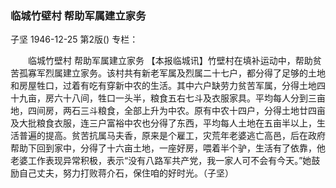 ### 临城竹壁村  帮助军属建立家务
子坚
1946-12-25
第2版()
专栏：

　　临城竹壁村
    帮助军属建立家务
    【本报临城讯】竹壁村在填补运动中，帮助贫苦孤寡军烈属建立家务。该村共有新老军属及烈属二十七户，都分得了足够的土地和房屋牲口，过着有吃有穿新中农的生活。其中六户缺劳力贫苦军属，分得土地四十九亩，房六十八间，牲口一头半，粮食五右七斗及衣服家具。平均每人分到三亩地，四间房，两石三斗粮食，全部上升为中农。原有中农十四户，分得土地廿四亩及大批粮食衣服，连三户富裕中农也分得了东西，平均每人土地在五亩半以上，生活普遍的提高。贫苦抗属马夫香，原来是个雇工，灾荒年老婆逃亡高邑，后在政府帮助下回到家中，分得了十六亩土地，一座好房，喂着半个驴，生活有了依靠，他老婆工作表现异常积极，表示“没有八路军共产党，我一家人可不会有今天。”她鼓励自己丈夫，努力打败蒋介石，保住咱的好时光。（子坚）
